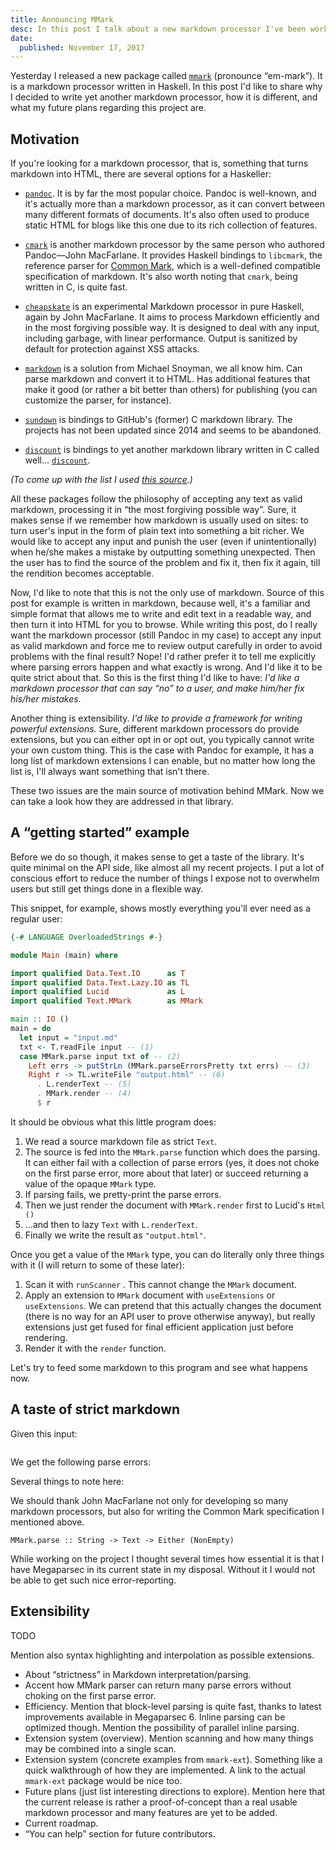 ```yaml
---
title: Announcing MMark
desc: In this post I talk about a new markdown processor I've been working on.
date:
  published: November 17, 2017
---
```


Yesterday I released a new package called
[`mmark`](https://hackage.haskell.org/package/mmark) (pronounce “em-mark”).
It is a markdown processor written in Haskell. In this post I'd like to
share why I decided to write yet another markdown processor, how it is
different, and what my future plans regarding this project are.

## Motivation

If you're looking for a markdown processor, that is, something that turns
markdown into HTML, there are several options for a Haskeller:

* [`pandoc`](https://hackage.haskell.org/package/pandoc). It is by far the
  most popular choice. Pandoc is well-known, and it's actually more than a
  markdown processor, as it can convert between many different formats of
  documents. It's also often used to produce static HTML for blogs like this
  one due to its rich collection of features.

* [`cmark`](https://hackage.haskell.org/package/cmark) is another markdown
  processor by the same person who authored Pandoc—John MacFarlane. It
  provides Haskell bindings to `libcmark`, the reference parser for [Common
  Mark](http://commonmark.org/), which is a well-defined compatible
  specification of markdown. It's also worth noting that `cmark`, being
  written in C, is quite fast.

* [`cheapskate`](https://hackage.haskell.org/package/cheapskate) is an
  experimental Markdown processor in pure Haskell, again by John MacFarlane.
  It aims to process Markdown efficiently and in the most forgiving possible
  way. It is designed to deal with any input, including garbage, with linear
  performance. Output is sanitized by default for protection against XSS
  attacks.

* [`markdown`](https://hackage.haskell.org/package/markdown) is a solution
  from Michael Snoyman, we all know him. Can parse markdown and convert it
  to HTML. Has additional features that make it good (or rather a bit better
  than others) for publishing (you can customize the parser, for instance).

* [`sundown`](https://hackage.haskell.org/package/sundown) is bindings to
  GitHub's (former) C markdown library. The projects has not been updated
  since 2014 and seems to be abandoned.

* [`discount`](https://hackage.haskell.org/package/discount) is bindings to
  yet another markdown library written in C called well…
  [`discount`](http://www.pell.portland.or.us/~orc/Code/discount/).

*(To come up with the list I used [this
source](https://guide.aelve.com/haskell/markdown-hm7miz9n).)*

All these packages follow the philosophy of accepting any text as valid
markdown, processing it in “the most forgiving possible way”. Sure, it makes
sense if we remember how markdown is usually used on sites: to turn user's
input in the form of plain text into something a bit richer. We would like
to accept any input and punish the user (even if unintentionally) when
he/she makes a mistake by outputting something unexpected. Then the user has
to find the source of the problem and fix it, then fix it again, till the
rendition becomes acceptable.

Now, I'd like to note that this is not the only use of markdown. Source of
this post for example is written in markdown, because well, it's a familiar
and simple format that allows me to write and edit text in a readable way,
and then turn it into HTML for you to browse. While writing this post, do I
really want the markdown processor (still Pandoc in my case) to accept any
input as valid markdown and force me to review output carefully in order to
avoid problems with the final result? Nope! I'd rather prefer it to tell me
explicitly where parsing errors happen and what exactly is wrong. And I'd
like it to be quite strict about that. So this is the first thing I'd like
to have: *I'd like a markdown processor that can say “no” to a user, and
make him/her fix his/her mistakes*.

Another thing is extensibility. *I'd like to provide a framework for writing
powerful extensions.* Sure, different markdown processors do provide
extensions, but you can either opt in or opt out, you typically cannot write
your own custom thing. This is the case with Pandoc for example, it has a
long list of markdown extensions I can enable, but no matter how long the
list is, I'll always want something that isn't there.

These two issues are the main source of motivation behind MMark. Now we can
take a look how they are addressed in that library.

## A “getting started” example

Before we do so though, it makes sense to get a taste of the library. It's
quite minimal on the API side, like almost all my recent projects. I put a
lot of conscious effort to reduce the number of things I expose not to
overwhelm users but still get things done in a flexible way.

This snippet, for example, shows mostly everything you'll ever need as a
regular user:

```haskell
{-# LANGUAGE OverloadedStrings #-}

module Main (main) where

import qualified Data.Text.IO      as T
import qualified Data.Text.Lazy.IO as TL
import qualified Lucid             as L
import qualified Text.MMark        as MMark

main :: IO ()
main = do
  let input = "input.md"
  txt <- T.readFile input -- (1)
  case MMark.parse input txt of -- (2)
    Left errs -> putStrLn (MMark.parseErrorsPretty txt errs) -- (3)
    Right r -> TL.writeFile "output.html" -- (6)
      . L.renderText -- (5)
      . MMark.render -- (4)
      $ r
```

It should be obvious what this little program does:

1. We read a source markdown file as strict `Text`.
2. The source is fed into the `MMark.parse` function which does the parsing.
   It can either fail with a collection of parse errors (yes, it does not
   choke on the first parse error, more about that later) or succeed
   returning a value of the opaque `MMark` type.
3. If parsing fails, we pretty-print the parse errors.
4. Then we just render the document with `MMark.render` first to Lucid's
   `Html ()`
5. …and then to lazy `Text` with `L.renderText`.
6. Finally we write the result as `"output.html"`.

Once you get a value of the `MMark` type, you can do literally only three
things with it (I will return to some of these later):

1. Scan it with `runScanner` . This cannot change the `MMark` document.
2. Apply an extension to `MMark` document with `useExtensions` or
   `useExtensions`. We can pretend that this actually changes the document
   (there is no way for an API user to prove otherwise anyway), but really
   extensions just get fused for final efficient application just before
   rendering.
3. Render it with the `render` function.

Let's try to feed some markdown to this program and see what happens now.

## A taste of strict markdown

Given this input:

```

```

We get the following parse errors:

Several things to note here:

We should thank John MacFarlane not only for developing so many markdown
processors, but also for writing the Common Mark specification I mentioned
above.

 `MMark.parse :: String -> Text -> Either (NonEmpty)`

While working on the project I thought several times how essential it is
that I have Megaparsec in its current state in my disposal. Without it I
would not be able to get such nice error-reporting.

## Extensibility

TODO

Mention also syntax highlighting and interpolation as possible extensions.

* About “strictness” in Markdown interpretation/parsing.
* Accent how MMark parser can return many parse errors without choking on
  the first parse error.
* Efficiency. Mention that block-level parsing is quite fast, thanks to
  latest improvements available in Megaparsec 6. Inline parsing can be
  optimized though. Mention the possibility of parallel inline parsing.
* Extension system (overview). Mention scanning and how many things may be
  combined into a single scan.
* Extension system (concrete examples from `mmark-ext`). Something like a
  quick walkthrough of how they are implemented. A link to the actual
  `mmark-ext` package would be nice too.
* Future plans (just list interesting directions to explore). Mention here
  that the current release is rather a proof-of-concept than a real usable
  markdown processor and many features are yet to be added.
* Current roadmap.
* “You can help” section for future contributors.
